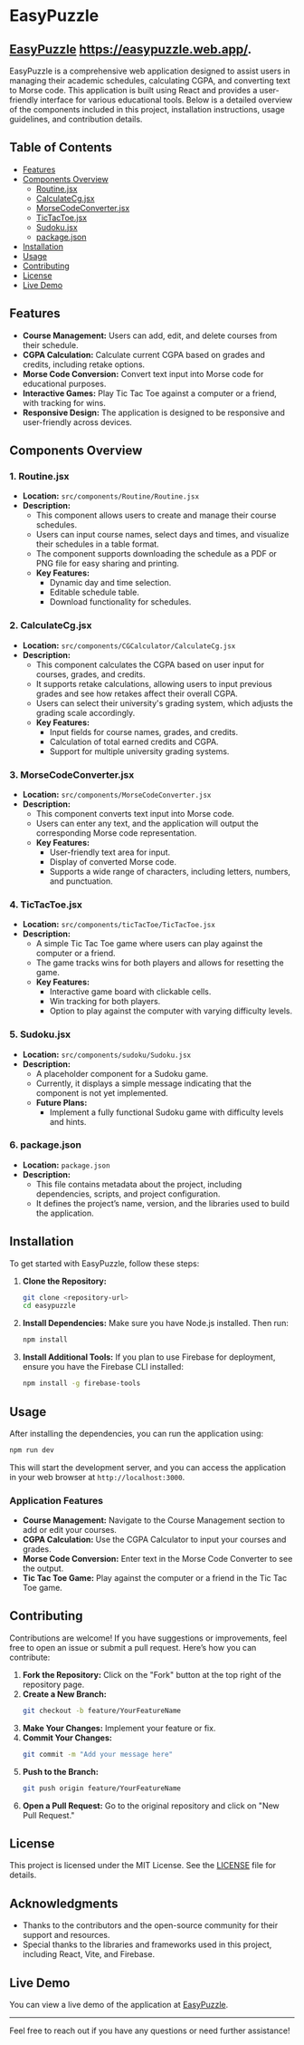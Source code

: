 # EasyPuzzle

## [EasyPuzzle](https://easypuzzle.web.app/) https://easypuzzle.web.app/.

EasyPuzzle is a comprehensive web application designed to assist users in managing their academic schedules, calculating CGPA, and converting text to Morse code. This application is built using React and provides a user-friendly interface for various educational tools. Below is a detailed overview of the components included in this project, installation instructions, usage guidelines, and contribution details.

## Table of Contents

- [Features](#features)
- [Components Overview](#components-overview)
  - [Routine.jsx](#1-routinejsx)
  - [CalculateCg.jsx](#2-calculategjsx)
  - [MorseCodeConverter.jsx](#3-morsecodeconverterjsx)
  - [TicTacToe.jsx](#4-tictactoejsx)
  - [Sudoku.jsx](#5-sudokujsx)
  - [package.json](#6-packagejson)
- [Installation](#installation)
- [Usage](#usage)
- [Contributing](#contributing)
- [License](#license)
- [Live Demo](#live-demo)

## Features

- **Course Management:** Users can add, edit, and delete courses from their schedule.
- **CGPA Calculation:** Calculate current CGPA based on grades and credits, including retake options.
- **Morse Code Conversion:** Convert text input into Morse code for educational purposes.
- **Interactive Games:** Play Tic Tac Toe against a computer or a friend, with tracking for wins.
- **Responsive Design:** The application is designed to be responsive and user-friendly across devices.

## Components Overview

### 1. **Routine.jsx**

- **Location:** `src/components/Routine/Routine.jsx`
- **Description:**
  - This component allows users to create and manage their course schedules.
  - Users can input course names, select days and times, and visualize their schedules in a table format.
  - The component supports downloading the schedule as a PDF or PNG file for easy sharing and printing.
  - **Key Features:**
    - Dynamic day and time selection.
    - Editable schedule table.
    - Download functionality for schedules.

### 2. **CalculateCg.jsx**

- **Location:** `src/components/CGCalculator/CalculateCg.jsx`
- **Description:**
  - This component calculates the CGPA based on user input for courses, grades, and credits.
  - It supports retake calculations, allowing users to input previous grades and see how retakes affect their overall CGPA.
  - Users can select their university's grading system, which adjusts the grading scale accordingly.
  - **Key Features:**
    - Input fields for course names, grades, and credits.
    - Calculation of total earned credits and CGPA.
    - Support for multiple university grading systems.

### 3. **MorseCodeConverter.jsx**

- **Location:** `src/components/MorseCodeConverter.jsx`
- **Description:**
  - This component converts text input into Morse code.
  - Users can enter any text, and the application will output the corresponding Morse code representation.
  - **Key Features:**
    - User-friendly text area for input.
    - Display of converted Morse code.
    - Supports a wide range of characters, including letters, numbers, and punctuation.

### 4. **TicTacToe.jsx**

- **Location:** `src/components/ticTacToe/TicTacToe.jsx`
- **Description:**
  - A simple Tic Tac Toe game where users can play against the computer or a friend.
  - The game tracks wins for both players and allows for resetting the game.
  - **Key Features:**
    - Interactive game board with clickable cells.
    - Win tracking for both players.
    - Option to play against the computer with varying difficulty levels.

### 5. **Sudoku.jsx**

- **Location:** `src/components/sudoku/Sudoku.jsx`
- **Description:**
  - A placeholder component for a Sudoku game.
  - Currently, it displays a simple message indicating that the component is not yet implemented.
  - **Future Plans:**
    - Implement a fully functional Sudoku game with difficulty levels and hints.

### 6. **package.json**

- **Location:** `package.json`
- **Description:**
  - This file contains metadata about the project, including dependencies, scripts, and project configuration.
  - It defines the project’s name, version, and the libraries used to build the application.

## Installation

To get started with EasyPuzzle, follow these steps:

1. **Clone the Repository:**

   ```bash
   git clone <repository-url>
   cd easypuzzle
   ```

2. **Install Dependencies:**
   Make sure you have Node.js installed. Then run:

   ```bash
   npm install
   ```

3. **Install Additional Tools:**
   If you plan to use Firebase for deployment, ensure you have the Firebase CLI installed:
   ```bash
   npm install -g firebase-tools
   ```

## Usage

After installing the dependencies, you can run the application using:

```bash
npm run dev
```

This will start the development server, and you can access the application in your web browser at `http://localhost:3000`.

### Application Features

- **Course Management:** Navigate to the Course Management section to add or edit your courses.
- **CGPA Calculation:** Use the CGPA Calculator to input your courses and grades.
- **Morse Code Conversion:** Enter text in the Morse Code Converter to see the output.
- **Tic Tac Toe Game:** Play against the computer or a friend in the Tic Tac Toe game.

## Contributing

Contributions are welcome! If you have suggestions or improvements, feel free to open an issue or submit a pull request. Here’s how you can contribute:

1. **Fork the Repository:** Click on the "Fork" button at the top right of the repository page.
2. **Create a New Branch:**
   ```bash
   git checkout -b feature/YourFeatureName
   ```
3. **Make Your Changes:** Implement your feature or fix.
4. **Commit Your Changes:**
   ```bash
   git commit -m "Add your message here"
   ```
5. **Push to the Branch:**
   ```bash
   git push origin feature/YourFeatureName
   ```
6. **Open a Pull Request:** Go to the original repository and click on "New Pull Request."

## License

This project is licensed under the MIT License. See the [LICENSE](LICENSE) file for details.

## Acknowledgments

- Thanks to the contributors and the open-source community for their support and resources.
- Special thanks to the libraries and frameworks used in this project, including React, Vite, and Firebase.

## Live Demo

You can view a live demo of the application at [EasyPuzzle](https://easypuzzle.web.app/).

---

Feel free to reach out if you have any questions or need further assistance!
